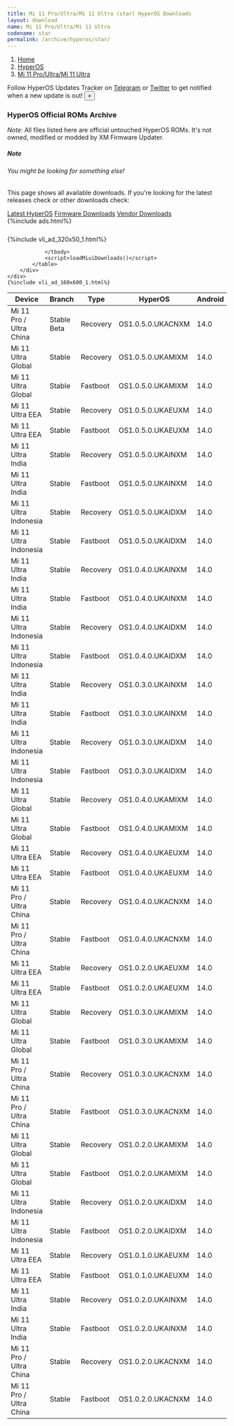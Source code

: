 ```yaml
---
title: Mi 11 Pro/Ultra/Mi 11 Ultra (star) HyperOS Downloads
layout: download
name: Mi 11 Pro/Ultra/Mi 11 Ultra
codename: star
permalink: /archive/hyperos/star/
---
```

<nav aria-label="breadcrumb">
    <ol class="breadcrumb">
        <li class="breadcrumb-item"><a href="/">Home</a></li>
        <li class="breadcrumb-item"><a href="/hyperos/">HyperOS</a></li>
        <li class="breadcrumb-item active" aria-current="page"><a href="/hyperos/star/">Mi 11 Pro/Ultra/Mi 11 Ultra</a></li>
    </ol>
</nav>
<div class="alert alert-primary alert-dismissible fade show" role="alert">
    Follow HyperOS Updates Tracker on <a href="https://t.me/MIUIUpdatesTracker" class="alert-link">Telegram</a>
     or <a href="https://twitter.com/MiFwUpdater" class="alert-link">Twitter</a> to get notified when a new update is out!
    <button type="button" class="close" data-dismiss="alert" aria-label="Close">
        <span aria-hidden="true">&times;</span>
    </button>
</div>

### HyperOS Official ROMs Archive
*Note*: All files listed here are official untouched HyperOS ROMs. It's not owned, modified or modded by XM Firmware Updater.
<div class="card">
  <div class="card-body">
    <h5 class="card-title">Note</h5>
    <h6 class="card-subtitle mb-2 text-muted">You might be looking for something else!</h6>
    <p class="card-text">This page shows all available downloads.
     If you're looking for the latest releases check or other downloads check:</p>
    <a href="/hyperos/star/" class="card-link">Latest HyperOS</a>
    <a href="/firmware/star/" class="card-link">Firmware Downloads</a>
    <a href="/vendor/star/" class="card-link">Vendor Downloads</a>
  </div>
</div>
{%include ads.html%}
<div class="row justify-content-center">
    <div class="col-10">
        <div class="table-responsive-md" style="margin-top: 25px;">
            {%include vli_ad_320x50_1.html%}
            <table id="miui" class="display dt-responsive nowrap compact table table-striped table-hover table-sm">
                <thead class="thead-dark">
                    <tr>
                        <th data-ref="device">Device</th>
                        <th data-ref="branch">Branch</th>
                        <th data-ref="type">Type</th>
                        <th data-ref="miui">HyperOS</th>
                        <th data-ref="android">Android</th>
                        <th data-ref="size">Size</th>
                        <th data-ref="size">Date</th>
                        <th data-ref="link">Link</th>
                    </tr>
                </thead>
                <tbody>
                <tr><td>Mi 11 Pro / Ultra China</td><td>Stable Beta</td><td>Recovery</td><td>OS1.0.5.0.UKACNXM</td><td>14.0</td><td>5.8 GB</td><td>2024-09-06</td><td><a href="/hyperos/star/stable beta/OS1.0.5.0.UKACNXM/">Download</a></td></tr>
<tr><td>Mi 11 Ultra Global</td><td>Stable</td><td>Recovery</td><td>OS1.0.5.0.UKAMIXM</td><td>14.0</td><td>5.3 GB</td><td>2024-09-06</td><td><a href="/hyperos/star/stable/OS1.0.5.0.UKAMIXM/">Download</a></td></tr>
<tr><td>Mi 11 Ultra Global</td><td>Stable</td><td>Fastboot</td><td>OS1.0.5.0.UKAMIXM</td><td>14.0</td><td>6.4 GB</td><td>2024-08-27</td><td><a href="/hyperos/star/stable/OS1.0.5.0.UKAMIXM/">Download</a></td></tr>
<tr><td>Mi 11 Ultra EEA</td><td>Stable</td><td>Recovery</td><td>OS1.0.5.0.UKAEUXM</td><td>14.0</td><td>5.2 GB</td><td>2024-09-06</td><td><a href="/hyperos/star/stable/OS1.0.5.0.UKAEUXM/">Download</a></td></tr>
<tr><td>Mi 11 Ultra EEA</td><td>Stable</td><td>Fastboot</td><td>OS1.0.5.0.UKAEUXM</td><td>14.0</td><td>6.4 GB</td><td>2024-08-27</td><td><a href="/hyperos/star/stable/OS1.0.5.0.UKAEUXM/">Download</a></td></tr>
<tr><td>Mi 11 Ultra India</td><td>Stable</td><td>Recovery</td><td>OS1.0.5.0.UKAINXM</td><td>14.0</td><td>5.0 GB</td><td>2024-09-06</td><td><a href="/hyperos/star/stable/OS1.0.5.0.UKAINXM/">Download</a></td></tr>
<tr><td>Mi 11 Ultra India</td><td>Stable</td><td>Fastboot</td><td>OS1.0.5.0.UKAINXM</td><td>14.0</td><td>5.8 GB</td><td>2024-08-19</td><td><a href="/hyperos/star/stable/OS1.0.5.0.UKAINXM/">Download</a></td></tr>
<tr><td>Mi 11 Ultra Indonesia</td><td>Stable</td><td>Recovery</td><td>OS1.0.5.0.UKAIDXM</td><td>14.0</td><td>5.2 GB</td><td>2024-09-05</td><td><a href="/hyperos/star/stable/OS1.0.5.0.UKAIDXM/">Download</a></td></tr>
<tr><td>Mi 11 Ultra Indonesia</td><td>Stable</td><td>Fastboot</td><td>OS1.0.5.0.UKAIDXM</td><td>14.0</td><td>6.0 GB</td><td>2024-08-27</td><td><a href="/hyperos/star/stable/OS1.0.5.0.UKAIDXM/">Download</a></td></tr>
<tr><td>Mi 11 Ultra India</td><td>Stable</td><td>Recovery</td><td>OS1.0.4.0.UKAINXM</td><td>14.0</td><td>5.0 GB</td><td>2024-08-08</td><td><a href="/hyperos/star/stable/OS1.0.4.0.UKAINXM/">Download</a></td></tr>
<tr><td>Mi 11 Ultra India</td><td>Stable</td><td>Fastboot</td><td>OS1.0.4.0.UKAINXM</td><td>14.0</td><td>5.8 GB</td><td>2024-07-19</td><td><a href="/hyperos/star/stable/OS1.0.4.0.UKAINXM/">Download</a></td></tr>
<tr><td>Mi 11 Ultra Indonesia</td><td>Stable</td><td>Recovery</td><td>OS1.0.4.0.UKAIDXM</td><td>14.0</td><td>5.2 GB</td><td>2024-08-08</td><td><a href="/hyperos/star/stable/OS1.0.4.0.UKAIDXM/">Download</a></td></tr>
<tr><td>Mi 11 Ultra Indonesia</td><td>Stable</td><td>Fastboot</td><td>OS1.0.4.0.UKAIDXM</td><td>14.0</td><td>6.0 GB</td><td>2024-07-19</td><td><a href="/hyperos/star/stable/OS1.0.4.0.UKAIDXM/">Download</a></td></tr>
<tr><td>Mi 11 Ultra India</td><td>Stable</td><td>Recovery</td><td>OS1.0.3.0.UKAINXM</td><td>14.0</td><td>5.0 GB</td><td>2024-07-09</td><td><a href="/hyperos/star/stable/OS1.0.3.0.UKAINXM/">Download</a></td></tr>
<tr><td>Mi 11 Ultra India</td><td>Stable</td><td>Fastboot</td><td>OS1.0.3.0.UKAINXM</td><td>14.0</td><td>5.8 GB</td><td>2024-06-18</td><td><a href="/hyperos/star/stable/OS1.0.3.0.UKAINXM/">Download</a></td></tr>
<tr><td>Mi 11 Ultra Indonesia</td><td>Stable</td><td>Recovery</td><td>OS1.0.3.0.UKAIDXM</td><td>14.0</td><td>5.2 GB</td><td>2024-07-09</td><td><a href="/hyperos/star/stable/OS1.0.3.0.UKAIDXM/">Download</a></td></tr>
<tr><td>Mi 11 Ultra Indonesia</td><td>Stable</td><td>Fastboot</td><td>OS1.0.3.0.UKAIDXM</td><td>14.0</td><td>6.0 GB</td><td>2024-06-24</td><td><a href="/hyperos/star/stable/OS1.0.3.0.UKAIDXM/">Download</a></td></tr>
<tr><td>Mi 11 Ultra Global</td><td>Stable</td><td>Recovery</td><td>OS1.0.4.0.UKAMIXM</td><td>14.0</td><td>5.3 GB</td><td>2024-08-21</td><td><a href="/hyperos/star/stable/OS1.0.4.0.UKAMIXM/">Download</a></td></tr>
<tr><td>Mi 11 Ultra Global</td><td>Stable</td><td>Fastboot</td><td>OS1.0.4.0.UKAMIXM</td><td>14.0</td><td>6.4 GB</td><td>2024-07-25</td><td><a href="/hyperos/star/stable/OS1.0.4.0.UKAMIXM/">Download</a></td></tr>
<tr><td>Mi 11 Ultra EEA</td><td>Stable</td><td>Recovery</td><td>OS1.0.4.0.UKAEUXM</td><td>14.0</td><td>5.2 GB</td><td>2024-08-21</td><td><a href="/hyperos/star/stable/OS1.0.4.0.UKAEUXM/">Download</a></td></tr>
<tr><td>Mi 11 Ultra EEA</td><td>Stable</td><td>Fastboot</td><td>OS1.0.4.0.UKAEUXM</td><td>14.0</td><td>6.4 GB</td><td>2024-07-22</td><td><a href="/hyperos/star/stable/OS1.0.4.0.UKAEUXM/">Download</a></td></tr>
<tr><td>Mi 11 Pro / Ultra China</td><td>Stable</td><td>Recovery</td><td>OS1.0.4.0.UKACNXM</td><td>14.0</td><td>5.8 GB</td><td>2024-08-21</td><td><a href="/hyperos/star/stable/OS1.0.4.0.UKACNXM/">Download</a></td></tr>
<tr><td>Mi 11 Pro / Ultra China</td><td>Stable</td><td>Fastboot</td><td>OS1.0.4.0.UKACNXM</td><td>14.0</td><td>7.1 GB</td><td>2024-07-23</td><td><a href="/hyperos/star/stable/OS1.0.4.0.UKACNXM/">Download</a></td></tr>
<tr><td>Mi 11 Ultra EEA</td><td>Stable</td><td>Recovery</td><td>OS1.0.2.0.UKAEUXM</td><td>14.0</td><td>5.2 GB</td><td>2024-07-08</td><td><a href="/hyperos/star/stable/OS1.0.2.0.UKAEUXM/">Download</a></td></tr>
<tr><td>Mi 11 Ultra EEA</td><td>Stable</td><td>Fastboot</td><td>OS1.0.2.0.UKAEUXM</td><td>14.0</td><td>6.4 GB</td><td>2024-06-14</td><td><a href="/hyperos/star/stable/OS1.0.2.0.UKAEUXM/">Download</a></td></tr>
<tr><td>Mi 11 Ultra Global</td><td>Stable</td><td>Recovery</td><td>OS1.0.3.0.UKAMIXM</td><td>14.0</td><td>5.2 GB</td><td>2024-07-04</td><td><a href="/hyperos/star/stable/OS1.0.3.0.UKAMIXM/">Download</a></td></tr>
<tr><td>Mi 11 Ultra Global</td><td>Stable</td><td>Fastboot</td><td>OS1.0.3.0.UKAMIXM</td><td>14.0</td><td>6.4 GB</td><td>2024-06-18</td><td><a href="/hyperos/star/stable/OS1.0.3.0.UKAMIXM/">Download</a></td></tr>
<tr><td>Mi 11 Pro / Ultra China</td><td>Stable</td><td>Recovery</td><td>OS1.0.3.0.UKACNXM</td><td>14.0</td><td>5.8 GB</td><td>2024-06-25</td><td><a href="/hyperos/star/stable/OS1.0.3.0.UKACNXM/">Download</a></td></tr>
<tr><td>Mi 11 Pro / Ultra China</td><td>Stable</td><td>Fastboot</td><td>OS1.0.3.0.UKACNXM</td><td>14.0</td><td>7.1 GB</td><td>2024-06-07</td><td><a href="/hyperos/star/stable/OS1.0.3.0.UKACNXM/">Download</a></td></tr>
<tr><td>Mi 11 Ultra Global</td><td>Stable</td><td>Recovery</td><td>OS1.0.2.0.UKAMIXM</td><td>14.0</td><td>5.2 GB</td><td>2024-05-30</td><td><a href="/hyperos/star/stable/OS1.0.2.0.UKAMIXM/">Download</a></td></tr>
<tr><td>Mi 11 Ultra Global</td><td>Stable</td><td>Fastboot</td><td>OS1.0.2.0.UKAMIXM</td><td>14.0</td><td>6.4 GB</td><td>2024-05-16</td><td><a href="/hyperos/star/stable/OS1.0.2.0.UKAMIXM/">Download</a></td></tr>
<tr><td>Mi 11 Ultra Indonesia</td><td>Stable</td><td>Recovery</td><td>OS1.0.2.0.UKAIDXM</td><td>14.0</td><td>5.2 GB</td><td>2024-05-30</td><td><a href="/hyperos/star/stable/OS1.0.2.0.UKAIDXM/">Download</a></td></tr>
<tr><td>Mi 11 Ultra Indonesia</td><td>Stable</td><td>Fastboot</td><td>OS1.0.2.0.UKAIDXM</td><td>14.0</td><td>6.0 GB</td><td>2024-05-17</td><td><a href="/hyperos/star/stable/OS1.0.2.0.UKAIDXM/">Download</a></td></tr>
<tr><td>Mi 11 Ultra EEA</td><td>Stable</td><td>Recovery</td><td>OS1.0.1.0.UKAEUXM</td><td>14.0</td><td>5.2 GB</td><td>2024-05-20</td><td><a href="/hyperos/star/stable/OS1.0.1.0.UKAEUXM/">Download</a></td></tr>
<tr><td>Mi 11 Ultra EEA</td><td>Stable</td><td>Fastboot</td><td>OS1.0.1.0.UKAEUXM</td><td>14.0</td><td>6.4 GB</td><td>2024-04-30</td><td><a href="/hyperos/star/stable/OS1.0.1.0.UKAEUXM/">Download</a></td></tr>
<tr><td>Mi 11 Ultra India</td><td>Stable</td><td>Recovery</td><td>OS1.0.2.0.UKAINXM</td><td>14.0</td><td>5.2 GB</td><td>2024-05-16</td><td><a href="/hyperos/star/stable/OS1.0.2.0.UKAINXM/">Download</a></td></tr>
<tr><td>Mi 11 Ultra India</td><td>Stable</td><td>Fastboot</td><td>OS1.0.2.0.UKAINXM</td><td>14.0</td><td>5.9 GB</td><td>2024-04-30</td><td><a href="/hyperos/star/stable/OS1.0.2.0.UKAINXM/">Download</a></td></tr>
<tr><td>Mi 11 Pro / Ultra China</td><td>Stable</td><td>Recovery</td><td>OS1.0.2.0.UKACNXM</td><td>14.0</td><td>5.7 GB</td><td>2024-04-15</td><td><a href="/hyperos/star/stable/OS1.0.2.0.UKACNXM/">Download</a></td></tr>
<tr><td>Mi 11 Pro / Ultra China</td><td>Stable</td><td>Fastboot</td><td>OS1.0.2.0.UKACNXM</td><td>14.0</td><td>7.1 GB</td><td>2024-04-10</td><td><a href="/hyperos/star/stable/OS1.0.2.0.UKACNXM/">Download</a></td></tr>

                </tbody>
                <script>loadMiuiDownloads()</script>
            </table>
        </div>
    </div>
    {%include vli_ad_160x600_1.html%}
</div>
